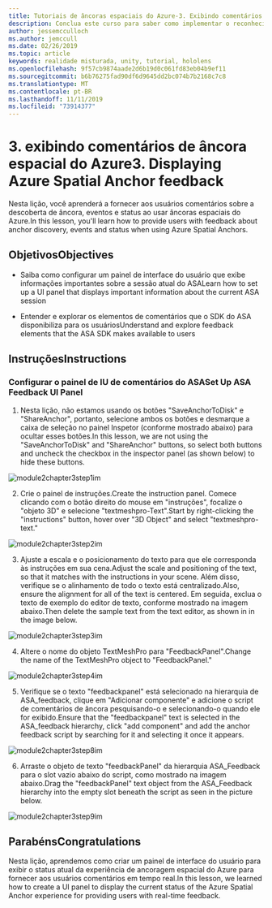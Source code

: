 ```yaml
---
title: Tutoriais de âncoras espaciais do Azure-3. Exibindo comentários de âncora espacial do Azure
description: Conclua este curso para saber como implementar o reconhecimento facial do Azure em um aplicativo de realidade misturada.
author: jessemcculloch
ms.author: jemccull
ms.date: 02/26/2019
ms.topic: article
keywords: realidade misturada, unity, tutorial, hololens
ms.openlocfilehash: 9f57cb9874aade2d6b19d0c061fd83eb04b9ef11
ms.sourcegitcommit: b6b76275fad90df6d9645dd2bc074b7b2168c7c8
ms.translationtype: MT
ms.contentlocale: pt-BR
ms.lasthandoff: 11/11/2019
ms.locfileid: "73914377"
---
```

# <a name="3-displaying-azure-spatial-anchor-feedback"></a><span data-ttu-id="d0cb3-105">3. exibindo comentários de âncora espacial do Azure</span><span class="sxs-lookup"><span data-stu-id="d0cb3-105">3. Displaying Azure Spatial Anchor feedback</span></span>

<span data-ttu-id="d0cb3-106">Nesta lição, você aprenderá a fornecer aos usuários comentários sobre a descoberta de âncora, eventos e status ao usar âncoras espaciais do Azure.</span><span class="sxs-lookup"><span data-stu-id="d0cb3-106">In this lesson, you'll learn how to provide users with feedback about anchor discovery, events and status when using Azure Spatial Anchors.</span></span>

## <a name="objectives"></a><span data-ttu-id="d0cb3-107">Objetivos</span><span class="sxs-lookup"><span data-stu-id="d0cb3-107">Objectives</span></span>

* <span data-ttu-id="d0cb3-108">Saiba como configurar um painel de interface do usuário que exibe informações importantes sobre a sessão atual do ASA</span><span class="sxs-lookup"><span data-stu-id="d0cb3-108">Learn how to set up a UI panel that displays important information about the current ASA session</span></span>

* <span data-ttu-id="d0cb3-109">Entender e explorar os elementos de comentários que o SDK do ASA disponibiliza para os usuários</span><span class="sxs-lookup"><span data-stu-id="d0cb3-109">Understand and explore feedback elements that the ASA SDK makes available to users</span></span>

## <a name="instructions"></a><span data-ttu-id="d0cb3-110">Instruções</span><span class="sxs-lookup"><span data-stu-id="d0cb3-110">Instructions</span></span>

### <a name="set-up-asa-feedback-ui-panel"></a><span data-ttu-id="d0cb3-111">Configurar o painel de IU de comentários do ASA</span><span class="sxs-lookup"><span data-stu-id="d0cb3-111">Set Up ASA Feedback UI Panel</span></span>

1. <span data-ttu-id="d0cb3-112">Nesta lição, não estamos usando os botões "SaveAnchorToDisk" e "ShareAnchor", portanto, selecione ambos os botões e desmarque a caixa de seleção no painel Inspetor (conforme mostrado abaixo) para ocultar esses botões.</span><span class="sxs-lookup"><span data-stu-id="d0cb3-112">In this lesson, we are not using the "SaveAnchorToDisk" and "ShareAnchor" buttons, so select both buttons and uncheck the checkbox in the inspector panel (as shown below) to hide these buttons.</span></span>
   

![module2chapter3step1im](images/module2chapter3step1im.PNG)

2. <span data-ttu-id="d0cb3-114">Crie o painel de instruções.</span><span class="sxs-lookup"><span data-stu-id="d0cb3-114">Create the instruction panel.</span></span> <span data-ttu-id="d0cb3-115">Comece clicando com o botão direito do mouse em "instruções", focalize o "objeto 3D" e selecione "textmeshpro-Text".</span><span class="sxs-lookup"><span data-stu-id="d0cb3-115">Start by right-clicking the "instructions" button, hover over "3D Object" and select "textmeshpro-text."</span></span>

![module2chapter3step2im](images/module2chapter3step2im.PNG)

3. <span data-ttu-id="d0cb3-117">Ajuste a escala e o posicionamento do texto para que ele corresponda às instruções em sua cena.</span><span class="sxs-lookup"><span data-stu-id="d0cb3-117">Adjust the scale and positioning of the text, so that it matches with the instructions in your scene.</span></span> <span data-ttu-id="d0cb3-118">Além disso, verifique se o alinhamento de todo o texto está centralizado.</span><span class="sxs-lookup"><span data-stu-id="d0cb3-118">Also, ensure the alignment for all of the text is centered.</span></span> <span data-ttu-id="d0cb3-119">Em seguida, exclua o texto de exemplo do editor de texto, conforme mostrado na imagem abaixo.</span><span class="sxs-lookup"><span data-stu-id="d0cb3-119">Then delete the sample text from the text editor, as shown in in the image below.</span></span>

![module2chapter3step3im](images/module2chapter3step3im.PNG)

4. <span data-ttu-id="d0cb3-121">Altere o nome do objeto TextMeshPro para "FeedbackPanel".</span><span class="sxs-lookup"><span data-stu-id="d0cb3-121">Change the name of the TextMeshPro object to "FeedbackPanel."</span></span>
   

![module2chapter3step4im](images/module2chapter3step4im.PNG)

5. <span data-ttu-id="d0cb3-123">Verifique se o texto "feedbackpanel" está selecionado na hierarquia de ASA_feedback, clique em "Adicionar componente" e adicione o script de comentários de âncora pesquisando-o e selecionando-o quando ele for exibido.</span><span class="sxs-lookup"><span data-stu-id="d0cb3-123">Ensure that the "feedbackpanel" text is selected in the ASA_feedback hierarchy, click "add component" and add the anchor feedback script by searching for it and selecting it once it appears.</span></span> 

![module2chapter3step8im](images/module2chapter3step8im.PNG)

6. <span data-ttu-id="d0cb3-125">Arraste o objeto de texto "feedbackPanel" da hierarquia ASA_Feedback para o slot vazio abaixo do script, como mostrado na imagem abaixo.</span><span class="sxs-lookup"><span data-stu-id="d0cb3-125">Drag the "feedbackPanel" text object from the ASA_Feedback hierarchy into the empty slot beneath the script as seen in the picture below.</span></span> 

![module2chapter3step9im](images/module2chapter3step9im.PNG)

## <a name="congratulations"></a><span data-ttu-id="d0cb3-127">Parabéns</span><span class="sxs-lookup"><span data-stu-id="d0cb3-127">Congratulations</span></span>

<span data-ttu-id="d0cb3-128">Nesta lição, aprendemos como criar um painel de interface do usuário para exibir o status atual da experiência de ancoragem espacial do Azure para fornecer aos usuários comentários em tempo real.</span><span class="sxs-lookup"><span data-stu-id="d0cb3-128">In this lesson, we learned how to create a UI panel to display the current status of the Azure Spatial Anchor experience for providing users with real-time feedback.</span></span>


